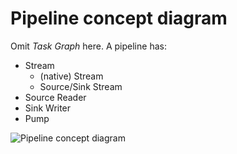 # Pipeline concept diagram

Omit _Task Graph_ here. A pipeline has:

- Stream
  - (native) Stream
  - Source/Sink Stream
- Source Reader
- Sink Writer
- Pump

![Pipeline concept diagram](https://raw.githubusercontent.com/SpringQL/SpringQL/main/springql-core/doc/img/pipeline-and-task-graph.drawio.svg)
